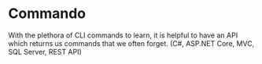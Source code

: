 # Commando
With the plethora of CLI commands to learn, it is helpful to have an API which returns us commands that we often forget. (C#, ASP.NET Core, MVC, SQL Server, REST API)
